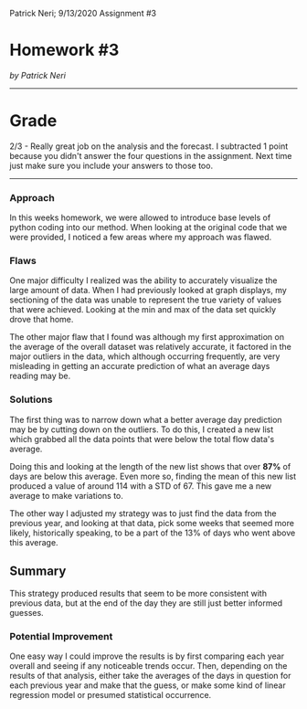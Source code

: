 Patrick Neri; 9/13/2020 Assignment #3

# Homework #3
*by Patrick Neri*

---------
# Grade

2/3 - Really great job on the analysis and the forecast. I subtracted 1 point because you didn't answer the four questions in the assignment. Next time just make sure you include your answers to those too. 

---

### Approach
In this weeks homework, we were allowed to introduce base levels of python coding into
our method. When looking at the original code that we were provided, I noticed a few areas where my approach was flawed.

### Flaws
One major difficulty I realized was the ability to accurately visualize the large amount of data. When I had previously looked at graph displays, my sectioning of the data was unable to represent the true variety of values that were achieved. Looking at the min and max of the data set quickly drove that home.

The other major flaw that I found was although my first approximation on the average of the overall dataset was relatively accurate, it factored in the major outliers in the data, which although occurring frequently, are very misleading in getting an accurate prediction of what an average days reading may be.

### Solutions
The first thing was to narrow down what a better average day prediction may be by cutting down on the outliers. To do this, I created a new list which grabbed all the data points that were below the total flow data's average.

Doing this and looking at the length of the new list shows that over **87%** of days are below this average. Even more so, finding the mean of this new list produced a value of around 114 with a STD of 67. This gave me a new average to make variations to.

The other way I adjusted my strategy was to just find the data from the previous year, and looking at that data, pick some weeks that seemed more likely, historically speaking, to be a part of the 13% of days who went above this average.

## Summary
This strategy produced results that seem to be more consistent with previous data, but at the end of the day they are still just better informed guesses.

### Potential Improvement
One easy way I could improve the results is by first comparing each year overall and seeing if any noticeable trends occur. Then, depending on the results of that analysis, either take the averages of the days in question for each previous year and make that the guess, or make some kind of linear regression model or presumed statistical occurrence.  
